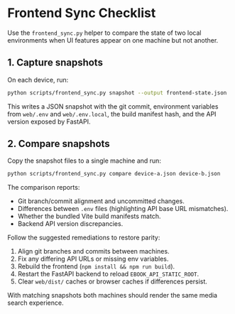 # Frontend Sync Checklist

Use the `frontend_sync.py` helper to compare the state of two local environments
when UI features appear on one machine but not another.

## 1. Capture snapshots

On each device, run:

```bash
python scripts/frontend_sync.py snapshot --output frontend-state.json
```

This writes a JSON snapshot with the git commit, environment variables from
`web/.env` and `web/.env.local`, the build manifest hash, and the API version
exposed by FastAPI.

## 2. Compare snapshots

Copy the snapshot files to a single machine and run:

```bash
python scripts/frontend_sync.py compare device-a.json device-b.json
```

The comparison reports:

- Git branch/commit alignment and uncommitted changes.
- Differences between `.env` files (highlighting API base URL mismatches).
- Whether the bundled Vite build manifests match.
- Backend API version discrepancies.

Follow the suggested remediations to restore parity:

1. Align git branches and commits between machines.
2. Fix any differing API URLs or missing env variables.
3. Rebuild the frontend (`npm install && npm run build`).
4. Restart the FastAPI backend to reload `EBOOK_API_STATIC_ROOT`.
5. Clear `web/dist/` caches or browser caches if differences persist.

With matching snapshots both machines should render the same media search
experience.
